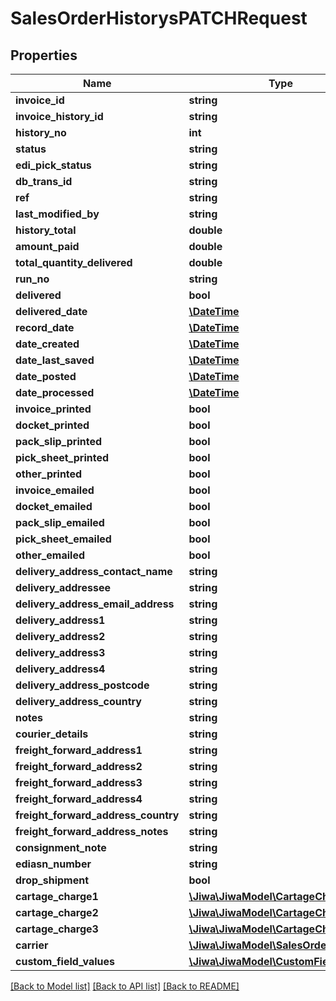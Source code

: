 # SalesOrderHistorysPATCHRequest

## Properties
Name | Type | Description | Notes
------------ | ------------- | ------------- | -------------
**invoice_id** | **string** |  | [optional] 
**invoice_history_id** | **string** |  | [optional] 
**history_no** | **int** |  | [optional] 
**status** | **string** |  | [optional] 
**edi_pick_status** | **string** |  | [optional] 
**db_trans_id** | **string** |  | [optional] 
**ref** | **string** |  | [optional] 
**last_modified_by** | **string** |  | [optional] 
**history_total** | **double** |  | [optional] 
**amount_paid** | **double** |  | [optional] 
**total_quantity_delivered** | **double** |  | [optional] 
**run_no** | **string** |  | [optional] 
**delivered** | **bool** |  | [optional] 
**delivered_date** | [**\DateTime**](\DateTime.md) |  | [optional] 
**record_date** | [**\DateTime**](\DateTime.md) |  | [optional] 
**date_created** | [**\DateTime**](\DateTime.md) |  | [optional] 
**date_last_saved** | [**\DateTime**](\DateTime.md) |  | [optional] 
**date_posted** | [**\DateTime**](\DateTime.md) |  | [optional] 
**date_processed** | [**\DateTime**](\DateTime.md) |  | [optional] 
**invoice_printed** | **bool** |  | [optional] 
**docket_printed** | **bool** |  | [optional] 
**pack_slip_printed** | **bool** |  | [optional] 
**pick_sheet_printed** | **bool** |  | [optional] 
**other_printed** | **bool** |  | [optional] 
**invoice_emailed** | **bool** |  | [optional] 
**docket_emailed** | **bool** |  | [optional] 
**pack_slip_emailed** | **bool** |  | [optional] 
**pick_sheet_emailed** | **bool** |  | [optional] 
**other_emailed** | **bool** |  | [optional] 
**delivery_address_contact_name** | **string** |  | [optional] 
**delivery_addressee** | **string** |  | [optional] 
**delivery_address_email_address** | **string** |  | [optional] 
**delivery_address1** | **string** |  | [optional] 
**delivery_address2** | **string** |  | [optional] 
**delivery_address3** | **string** |  | [optional] 
**delivery_address4** | **string** |  | [optional] 
**delivery_address_postcode** | **string** |  | [optional] 
**delivery_address_country** | **string** |  | [optional] 
**notes** | **string** |  | [optional] 
**courier_details** | **string** |  | [optional] 
**freight_forward_address1** | **string** |  | [optional] 
**freight_forward_address2** | **string** |  | [optional] 
**freight_forward_address3** | **string** |  | [optional] 
**freight_forward_address4** | **string** |  | [optional] 
**freight_forward_address_country** | **string** |  | [optional] 
**freight_forward_address_notes** | **string** |  | [optional] 
**consignment_note** | **string** |  | [optional] 
**ediasn_number** | **string** |  | [optional] 
**drop_shipment** | **bool** |  | [optional] 
**cartage_charge1** | [**\Jiwa\JiwaModel\CartageCharge**](CartageCharge.md) |  | [optional] 
**cartage_charge2** | [**\Jiwa\JiwaModel\CartageCharge**](CartageCharge.md) |  | [optional] 
**cartage_charge3** | [**\Jiwa\JiwaModel\CartageCharge**](CartageCharge.md) |  | [optional] 
**carrier** | [**\Jiwa\JiwaModel\SalesOrderCarrier**](SalesOrderCarrier.md) |  | [optional] 
**custom_field_values** | [**\Jiwa\JiwaModel\CustomFieldValue[]**](CustomFieldValue.md) |  | [optional] 

[[Back to Model list]](../README.md#documentation-for-models) [[Back to API list]](../README.md#documentation-for-api-endpoints) [[Back to README]](../README.md)


